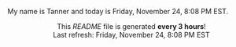 My name is Tanner and today is Friday, November 24, 8:08 PM EST.

<p align="center">This <i>README</i> file is generated <b>every 3 hours</b>!</br>Last refresh: Friday, November 24, 8:08 PM EST<br /></p>
